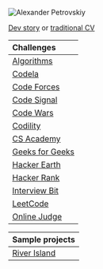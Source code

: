 ![Alexander Petrovskiy](https://avatars.githubusercontent.com/u/2947151?v=4)

[Dev story](https://stackoverflow.com/story/apetrovskiy) or [traditional CV](https://stackoverflow.com/cv/apetrovskiy)

| Challenges |
| :---         |
|[Algorithms](https://apetrovskiy.github.io/testAlgo)|
|[Codela](https://apetrovskiy.github.io/testCode)|
|[Code Forces](https://apetrovskiy.github.io/testCoFo)|
|[Code Signal](https://apetrovskiy.github.io/codeSignTest)|
|[Code Wars](https://apetrovskiy.github.io/testCoWa)|
|[Codility](https://apetrovskiy.github.io/testCodi)|
|[CS Academy](https://apetrovskiy.github.io/testCsAc)|
|[Geeks for Geeks](https://apetrovskiy.github.io/testGfG)|
|[Hacker Earth](https://apetrovskiy.github.io/testHaEa)|
|[Hacker Rank](https://apetrovskiy.github.io/testHaRa)|
|[Interview Bit](https://apetrovskiy.github.io/testInBi)|
|[LeetCode](https://apetrovskiy.github.io/testLeCo)|
|[Online Judge](https://apetrovskiy.github.io/testOnJu)|

|Sample projects|
|----------|
|[River Island](https://apetrovskiy.github.io/httpbin-test-task)|


